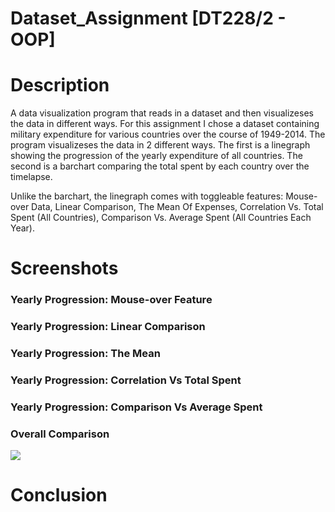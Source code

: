 # Dataset_Assignment [DT228/2 - OOP]
# Description
A data visualization program that reads in a dataset and then visualizeses the data in different ways.  For this assignment I chose a dataset containing military expenditure 
for various countries over the course of 1949-2014.  The program visualizeses the data in 2 different ways. The first is a linegraph showing the progression of the yearly expenditure of all countries. 
The second is a barchart comparing the total spent by each country over the timelapse.  
  
Unlike the barchart, the linegraph comes with toggleable features:  Mouse-over Data, Linear Comparison, The Mean Of Expenses, Correlation Vs. Total Spent (All Countries), Comparison Vs. Average Spent (All Countries Each Year).  
  
# Screenshots
### Yearly Progression: Mouse-over Feature ###


### Yearly Progression: Linear Comparison ###

### Yearly Progression: The Mean ###

### Yearly Progression: Correlation Vs Total Spent ###

### Yearly Progression: Comparison Vs Average Spent ###

### Overall Comparison ###
![](http://i.imgur.com/ehBJbvA.png)  

# Conclusion
